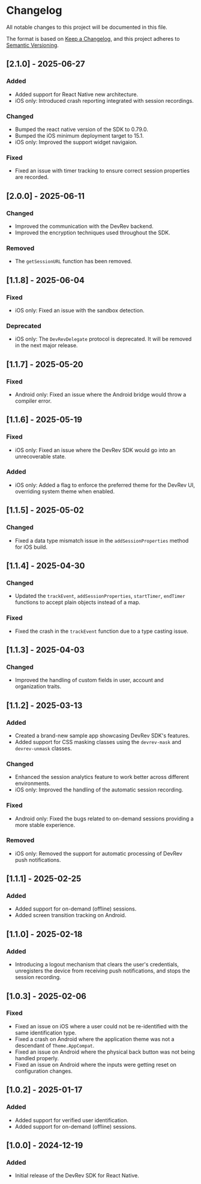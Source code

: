# Changelog
All notable changes to this project will be documented in this file.

The format is based on [Keep a Changelog](https://keepachangelog.com/en/1.0.0/),
and this project adheres to [Semantic Versioning](https://semver.org/spec/v2.0.0.html).

## [2.1.0] - 2025-06-27

### Added
- Added support for React Native new architecture.
- iOS only: Introduced crash reporting integrated with session recordings.

### Changed
- Bumped the react native version of the SDK to 0.79.0.
- Bumped the iOS minimum deployment target to 15.1.
- iOS only: Improved the support widget navigaion.

### Fixed
- Fixed an issue with timer tracking to ensure correct session properties are recorded.

## [2.0.0] - 2025-06-11

### Changed
- Improved the communication with the DevRev backend.
- Improved the encryption techniques used throughout the SDK.

### Removed
- The `getSessionURL` function has been removed.

## [1.1.8] - 2025-06-04

### Fixed
- iOS only: Fixed an issue with the sandbox detection.

### Deprecated
- iOS only: The `DevRevDelegate` protocol is deprecated. It will be removed in the next major release.

## [1.1.7] - 2025-05-20

### Fixed
- Android only: Fixed an issue where the Android bridge would throw a compiler error.

## [1.1.6] - 2025-05-19

### Fixed
- iOS only: Fixed an issue where the DevRev SDK would go into an unrecoverable state.

### Added
- iOS only: Added a flag to enforce the preferred theme for the DevRev UI, overriding system theme when enabled.

## [1.1.5] - 2025-05-02

### Changed
- Fixed a data type mismatch issue in the `addSessionProperties` method for iOS build.

## [1.1.4] - 2025-04-30

### Changed
- Updated the `trackEvent`, `addSessionProperties`, `startTimer`, `endTimer` functions to accept plain objects instead of a map.

### Fixed
- Fixed the crash in the `trackEvent` function due to a type casting issue.

## [1.1.3] - 2025-04-03

### Changed
- Improved the handling of custom fields in user, account and organization traits.

## [1.1.2] - 2025-03-13

### Added
- Created a brand-new sample app showcasing DevRev SDK's features.
- Added support for CSS masking classes using the `devrev-mask` and `devrev-unmask` classes.

### Changed
- Enhanced the session analytics feature to work better across different environments.
- iOS only: Improved the handling of the automatic session recording.

### Fixed
- Android only: Fixed the bugs related to on-demand sessions providing a more stable experience.

### Removed
- iOS only: Removed the support for automatic processing of DevRev push notifications.

## [1.1.1] - 2025-02-25

### Added
- Added support for on-demand (offline) sessions.
- Added screen transition tracking on Android.

## [1.1.0] - 2025-02-18

### Added
- Introducing a logout mechanism that clears the user's credentials, unregisters the device from receiving push notifications, and stops the session recording.

## [1.0.3] - 2025-02-06

### Fixed
- Fixed an issue on iOS where a user could not be re-identified with the same identification type.
- Fixed a crash on Android where the application theme was not a descendant of `Theme.AppCompat`.
- Fixed an issue on Android where the physical back button was not being handled properly.
- Fixed an issue on Android where the inputs were getting reset on configuration changes.

## [1.0.2] - 2025-01-17

### Added
- Added support for verified user identification.
- Added support for on-demand (offline) sessions.

## [1.0.0] - 2024-12-19

### Added
- Initial release of the DevRev SDK for React Native.
